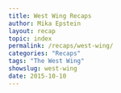```yaml
---
title: West Wing Recaps
author: Mika Epstein
layout: recap
topic: index
permalink: /recaps/west-wing/
categories: "Recaps"
tags: "The West Wing"
showslug: west-wing
date: 2015-10-10
---
```

